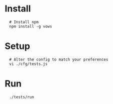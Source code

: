 # Install

      # Install npm
      npm install -g vows

# Setup

      # Alter the config to match your preferences
      vi ./cfg/tests.js

# Run

      ./tests/run
